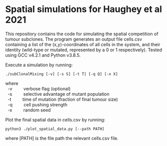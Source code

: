 # Spatial simulations for Haughey et al 2021

This repository contains the code for simulating the spatial competition of tumour subclones. The program generates an output file cells.csv containing a list of the (x,y)-coordinates of all cells in the system, and their identity (wild-type or mutated, represented by a 0 or 1 respectively). Tested using GCC v4.2.1 and Python v3.8.5.

Execute a simulation by running:

```
./subClonalMixing [-v] [-s S] [-t T] [-q Q] [-x X]
```

where\
&nbsp; -v &emsp;&emsp; verbose flag (optional)\
&nbsp; -s &emsp;&emsp; selective advantage of mutant population\
&nbsp; -t &emsp;&emsp; time of mutation (fraction of final tumour size)\
&nbsp; -q &emsp;&emsp; cell pushing strength\
&nbsp; -x &emsp;&emsp; random seed

Plot the final spatial data in cells.csv by running:

```
python3 ./plot_spatial_data.py [--path PATH]
```

where [PATH] is the file path the relevant cells.csv file.